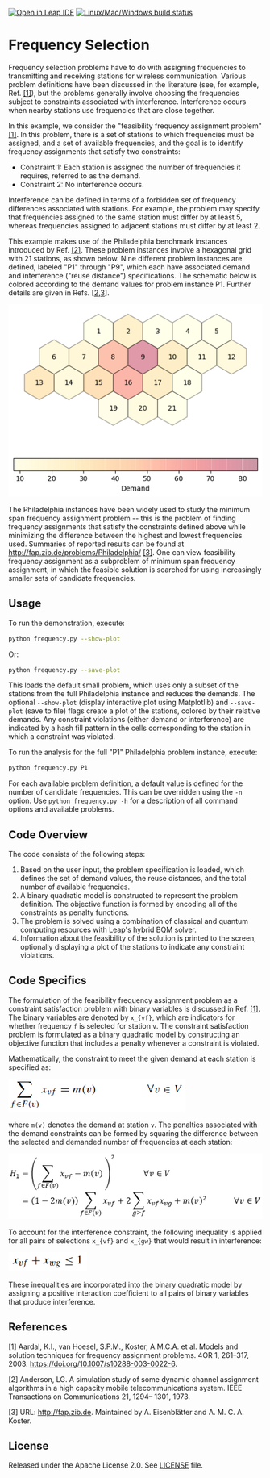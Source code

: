 [![Open in Leap IDE](
  https://cdn-assets.cloud.dwavesys.com/shared/latest/badges/leapide.svg)](
  https://ide.dwavesys.io/#https://github.com/dwave-examples/frequency-selection)
[![Linux/Mac/Windows build status](
   https://circleci.com/gh/dwave-examples/frequency-selection.svg?style=shield)](
   https://circleci.com/gh/dwave-examples/frequency-selection)

# Frequency Selection

Frequency selection problems have to do with assigning frequencies to
transmitting and receiving stations for wireless communication.  Various problem
definitions have been discussed in the literature (see, for example,
Ref. [[1]](#1)), but the problems generally involve choosing the frequencies
subject to constraints associated with interference.  Interference occurs when
nearby stations use frequencies that are close together.

In this example, we consider the "feasibility frequency assignment problem"
[[1]](#1).  In this problem, there is a set of stations to which frequencies
must be assigned, and a set of available frequencies, and the goal is to
identify frequency assignments that satisfy two constraints:

- Constraint 1: Each station is assigned the number of frequencies it requires,
  referred to as the demand.
- Constraint 2: No interference occurs.

Interference can be defined in terms of a forbidden set of frequency differences
associated with stations.  For example, the problem may specify that frequencies
assigned to the same station must differ by at least 5, whereas frequencies
assigned to adjacent stations must differ by at least 2.

This example makes use of the Philadelphia benchmark instances introduced by
Ref. [[2]](#2).  These problem instances involve a hexagonal grid with 21
stations, as shown below.  Nine different problem instances are defined, labeled
"P1" through "P9", which each have associated demand and interference ("reuse
distance") specifications.  The schematic below is colored according to the
demand values for problem instance P1.  Further details are given in Refs.
[[2](#2),[3](#3)].

![Philadelphia instance](_static/Philadelphia.png)

The Philadelphia instances have been widely used to study the minimum span
frequency assignment problem -- this is the problem of finding frequency
assignments that satisfy the constraints defined above while minimizing the
difference between the highest and lowest frequencies used.  Summaries of
reported results can be found at http://fap.zib.de/problems/Philadelphia/
[[3]](#3).  One can view feasibility frequency assignment as a subproblem of
minimum span frequency assignment, in which the feasible solution is searched
for using increasingly smaller sets of candidate frequencies.


## Usage

To run the demonstration, execute:

```bash
python frequency.py --show-plot
```

Or:

```bash
python frequency.py --save-plot
```

This loads the default small problem, which uses only a subset of the stations
from the full Philadelphia instance and reduces the demands.  The optional
`--show-plot` (display interactive plot using Matplotlib) and `--save-plot`
(save to file) flags create a plot of the stations, colored by their relative
demands.  Any constraint violations (either demand or interference) are
indicated by a hash fill pattern in the cells corresponding to the station in
which a constraint was violated.

To run the analysis for the full "P1" Philadelphia problem instance, execute:

```bash
python frequency.py P1
```

For each available problem definition, a default value is defined for the number
of candidate frequencies.  This can be overridden using the `-n` option.  Use
`python frequency.py -h` for a description of all command options and available
problems.


## Code Overview

The code consists of the following steps:

1. Based on the user input, the problem specification is loaded, which defines
   the set of demand values, the reuse distances, and the total number of
   available frequencies.
2. A binary quadratic model is constructed to represent the problem definition.
   The objective function is formed by encoding all of the constraints as
   penalty functions.
3. The problem is solved using a combination of classical and quantum computing
   resources with Leap's hybrid BQM solver.
4. Information about the feasibility of the solution is printed to the screen,
   optionally displaying a plot of the stations to indicate any constraint
   violations.


## Code Specifics

The formulation of the feasibility frequency assignment problem as a constraint
satisfaction problem with binary variables is discussed in Ref. [[1]](#1).  The
binary variables are denoted by `x_{vf}`, which are indicators for whether
frequency `f` is selected for station `v`.  The constraint satisfaction problem
is formulated as a binary quadratic model by constructing an objective function
that includes a penalty whenever a constraint is violated.

Mathematically, the constraint to meet the given demand at each station is
specified as:

![Eq1](_static/Eq1.png)

where `m(v)` denotes the demand at station `v`. The penalties associated with
the demand constraints can be formed by squaring the difference between the
selected and demanded number of frequencies at each station:

![H1](_static/H1.png)

To account for the interference constraint, the following inequality is applied
for all pairs of selections `x_{vf}` and `x_{gw}` that would result in
interference:

![Eq2](_static/Eq2.png)

These inequalities are incorporated into the binary quadratic model by assigning
a positive interaction coefficient to all pairs of binary variables that produce
interference.


## References

<a name="1">[1]</a> Aardal, K.I., van Hoesel, S.P.M., Koster, A.M.C.A. et al. Models and
solution techniques for frequency assignment problems. 4OR 1, 261–317,
2003. https://doi.org/10.1007/s10288-003-0022-6.

<a name="2">[2]</a> Anderson, LG. A simulation study of some dynamic channel assignment
algorithms in a high capacity mobile telecommunications system. IEEE
Transactions on Communications 21, 1294– 1301, 1973.

<a name="3">[3]</a> URL: http://fap.zib.de. Maintained by A. Eisenblätter and
A. M. C. A. Koster.


## License

Released under the Apache License 2.0. See [LICENSE](LICENSE) file.
